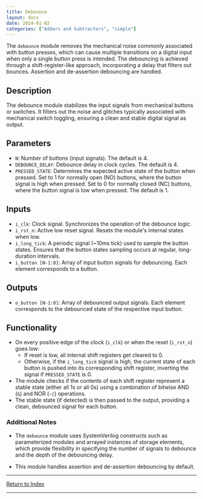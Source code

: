 ```yaml
---
title: Debounce
layout: docs
date: 2024-01-02
categories: ["Adders and Subtractors", "simple"]
---
```


The `debounce` module removes the mechanical noise commonly associated with button presses, which can cause multiple transitions on a digital input when only a single button press is intended. The debouncing is achieved through a shift-register-like approach, incorporating a delay that filters out bounces. Assertion and de-assertion debouncing are handled.

## Description

The debounce module stabilizes the input signals from mechanical buttons or switches. It filters out the noise and glitches typically associated with mechanical switch toggling, ensuring a clean and stable digital signal as output.

## Parameters

- `N`: Number of buttons (input signals). The default is 4.
- `DEBOUNCE_DELAY`: Debounce delay in clock cycles. The default is 4.
- `PRESSED_STATE`: Determines the expected active state of the button when pressed. Set to 1 for normally open (NO) buttons, where the button signal is high when pressed. Set to 0 for normally closed (NC) buttons, where the button signal is low when pressed. The default is 1.

## Inputs

- `i_clk`: Clock signal. Synchronizes the operation of the debounce logic.
- `i_rst_n`: Active low reset signal. Resets the module's internal states when low.
- `i_long_tick`: A periodic signal (~10ms tick) used to sample the button states. Ensures that the button states sampling occurs at regular, long-duration intervals.
- `i_button [N-1:0]`: Array of input button signals for debouncing. Each element corresponds to a button.

## Outputs

- `o_button [N-1:0]`: Array of debounced output signals. Each element corresponds to the debounced state of the respective input button.

## Functionality

- On every positive edge of the clock (`i_clk`) or when the reset (`i_rst_n`) goes low:
  - If reset is low, all internal shift registers get cleared to 0.
  - Otherwise, if the `i_long_tick` signal is high, the current state of each button is pushed into its corresponding shift register, inverting the signal if `PRESSED_STATE` is 0.
- The module checks if the contents of each shift register represent a stable state (either all 1s or all 0s) using a combination of bitwise AND (`&`) and NOR (`~|`) operations.
- The stable state (if detected) is then passed to the output, providing a clean, debounced signal for each button.

### Additional Notes

- The `debounce` module uses SystemVerilog constructs such as parameterized modules and arrayed instances of storage elements, which provide flexibility in specifying the number of signals to debounce and the depth of the debouncing delay.

- This module handles assertion and de-assertion debouncing by default.

---

[Return to Index](/docs/mark_down/rtl/)

---
